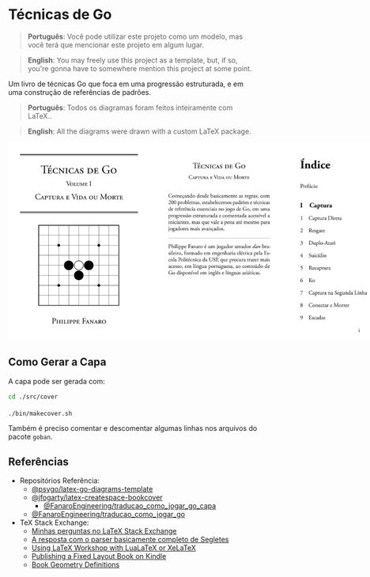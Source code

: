 # Técnicas de Go

> **Português**: Você pode utilizar este projeto como um modelo, mas você terá que mencionar este projeto em algum lugar.

> **English**: You may freely use this project as a template, but, if so, you're gonna have to somewhere mention this project at some point.

Um livro de técnicas Go que foca em uma progressão estruturada, e em uma construção de referências de padrões.

> **Português**: Todos os diagramas foram feitos inteiramente com LaTeX..

> **English**: All the diagrams were drawn with a custom LaTeX package.

<div style="display: inline-flex">
  <img src="assets/amostras_imagens/capa.png" height="400px" alt="capa" />
  <img src="assets/amostras_imagens/contra-capa.png" height="400px" alt="contra-capa" />
  <img src="assets/amostras_imagens/indice_1.png" height="400px" alt="Índice 1" />
  <img src="assets/amostras_imagens/indice_2.png" height="400px" alt="Índice 2" />
  <img src="assets/amostras_imagens/prefacio_1.png" height="400px" alt="Prefácio 1" />
  <img src="assets/amostras_imagens/captura_direta_1.png" height="400px" alt="Captura Direta 1" />
  <img src="assets/amostras_imagens/captura_direta_2.png" height="400px" alt="Captura Direta 2" />
  <img src="assets/amostras_imagens/escadas_1.png" height="400px" alt="Escadas 1" />
  <img src="assets/amostras_imagens/escadas_2.png" height="400px" alt="Escadas 2" />
  <img src="assets/amostras_imagens/redes_1.png" height="400px" alt="Redes 1" />
  <img src="assets/amostras_imagens/espremer_1.png" height="400px" alt="Espremer 1" />
  <img src="assets/amostras_imagens/atravessar_1.png" height="400px" alt="Atravessar 1" />
  <img src="assets/amostras_imagens/atravessar_2.png" height="400px" alt="Atravessar 2" />
  <img src="assets/amostras_imagens/corridas_de_captura_1.png" height="400px" alt="Corridas de Captura 1" />
  <img src="assets/amostras_imagens/olhos_falsos_1.png" height="400px" alt="Olhos Falsos 1" />
  <img src="assets/amostras_imagens/vida_na_segunda_linha_1.png" height="400px" alt="Vida na Segunda Linha 1" />
  <img src="assets/amostras_imagens/seki_1.png" height="400px" alt="Seki 1" />
</div>

## Como Gerar a Capa

A capa pode ser gerada com:

```sh
cd ./src/cover

./bin/makecover.sh
```

Também é preciso comentar e descomentar algumas linhas nos arquivos do pacote `goban`.

## Referências

- Repositórios Referência:
  - [@psygo/latex-go-diagrams-template](https://github.com/psygo/latex-go-diagrams-template)
  - [@jfogarty/latex-createspace-bookcover](https://github.com/jfogarty/latex-createspace-bookcover)
    - [@FanaroEngineering/traducao_como_jogar_go_capa](https://github.com/FanaroEngineering/traducao_como_jogar_go_capa)
  - [@FanaroEngineering/traducao_como_jogar_go](https://github.com/FanaroEngineering/traducao_como_jogar_go)
- TeX Stack Exchange:
  - [Minhas perguntas no LaTeX Stack Exchange](https://tex.stackexchange.com/users/64441/psygo?tab=questions)
  - [A resposta com o parser basicamente completo de Segletes](https://tex.stackexchange.com/a/709698/64441)
  - [Using LaTeX Workshop with LuaLaTeX or XeLaTeX](https://tex.stackexchange.com/a/726655/64441)
  - [Publishing a Fixed Layout Book on Kindle](https://tex.stackexchange.com/q/727421/64441)
  - [Book Geometry Definitions](https://tex.stackexchange.com/a/508358/64441)
